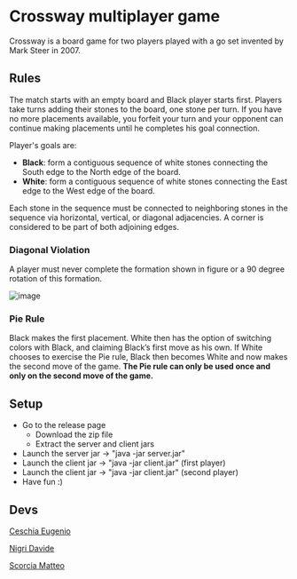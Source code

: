 # Crossway multiplayer game

Crossway is a board game for two players played with a go set invented by Mark Steer in 2007.

## Rules

The match starts with an empty board and Black player starts first. Players take turns adding their stones to the board, one stone per turn.
If you have no more placements available, you forfeit your turn and your opponent can continue making placements until he completes his goal connection.

Player's goals are:
<ul>
  <li><b>Black</b>: form a contiguous sequence of white stones connecting the South edge to the North edge of the board.</li>
  <li><b>White</b>: form a contiguous sequence of white stones connecting the East edge to the West edge of the board.</li>
</ul>

Each stone in the sequence must be connected to neighboring stones in the sequence via horizontal, vertical, or diagonal adjacencies.
A corner is considered to be part of both adjoining edges.

### Diagonal Violation
A player must never complete the formation shown in figure or a 90 degree rotation of this formation.

![image](https://user-images.githubusercontent.com/59869096/140034591-766b3a64-0de7-480b-a1fe-d853ea0d9c7b.png)

### Pie Rule
Black makes the first placement. White then has the option of switching colors with Black, and claiming Black’s first move as his own. If White chooses to exercise the Pie rule, Black then becomes White and now makes the second move of the game. <b>The Pie rule can only be used once and only on the second move of the game.</b>

## Setup
- Go to the release page
  - Download the zip file
  - Extract the server and client jars
- Launch the server jar -> "java -jar server.jar"
- Launch the client jar -> "java -jar client.jar" (first player)
- Launch the client jar -> "java -jar client.jar" (second player)
- Have fun :)

## Devs
<a href="https://github.com/cecia234"> Ceschia Eugenio </a>

<a href="https://github.com/heapify00"> Nigri Davide </a>

<a href="https://github.com/MatteoScorcia"> Scorcia Matteo </a>
